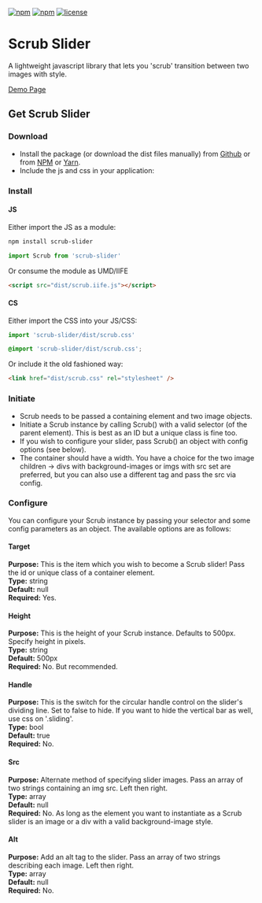 [![npm](https://img.shields.io/npm/dt/scrub-slider.svg)]()
[![npm](https://img.shields.io/npm/v/scrub-slider.svg)]()
[![license](https://img.shields.io/github/license/recidvst/scrub-slider.svg)]()

# Scrub Slider

A lightweight javascript library that lets you 'scrub' transition between two images with style.

[Demo Page](https://recidvst.github.io/scrub-slider 'scrub demo')

## Get Scrub Slider

### Download

- Install the package (or download the dist files manually) from [Github](https://github.com/Recidvst/scrub-slider/archive/master.zip 'Github download') or from [NPM](https://www.npmjs.com/package/scrub-slider 'npm download') or [Yarn](https://yarnpkg.com/en/package/scrub-slider 'yarn download').
- Include the js and css in your application:

### Install

#### JS

Either import the JS as a module:

```bash
npm install scrub-slider
```

```js
import Scrub from 'scrub-slider'
```

Or consume the module as UMD/IIFE

```html
<script src="dist/scrub.iife.js"></script>
```

#### CS

Either import the CSS into your JS/CSS:

```js
import 'scrub-slider/dist/scrub.css'
```

```scss
@import 'scrub-slider/dist/scrub.css';
```

Or include it the old fashioned way:

```html
<link href="dist/scrub.css" rel="stylesheet" />
```

### Initiate

- Scrub needs to be passed a containing element and two image objects.
- Initiate a Scrub instance by calling Scrub() with a valid selector (of the parent element). This is best as an ID but a unique class is fine too.
- If you wish to configure your slider, pass Scrub() an object with config options (see below).
- The container should have a width. You have a choice for the two image children -> divs with background-images or imgs with src set are preferred, but you can also use a different tag and pass the src via config.

### Configure

You can configure your Scrub instance by passing your selector and some config parameters as an object. The available options are as follows:

#### Target

**Purpose:** This is the item which you wish to become a Scrub slider! Pass the id or unique class of a container element.  
**Type:** string  
**Default:** null  
**Required:** Yes.

#### Height

**Purpose:** This is the height of your Scrub instance. Defaults to 500px. Specify height in pixels.  
**Type:** string  
**Default:** 500px  
**Required:** No. But recommended.

#### Handle

**Purpose:** This is the switch for the circular handle control on the slider's dividing line. Set to false to hide. If you want to hide the vertical bar as well, use css on '.sliding'.  
**Type:** bool  
**Default:** true  
**Required:** No.

#### Src

**Purpose:** Alternate method of specifying slider images. Pass an array of two strings containing an img src. Left then right.  
**Type:** array  
**Default:** null  
**Required:** No. As long as the element you want to instantiate as a Scrub slider is an image or a div with a valid background-image style.

#### Alt

**Purpose:** Add an alt tag to the slider. Pass an array of two strings describing each image. Left then right.  
**Type:** array  
**Default:** null  
**Required:** No.
